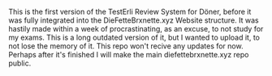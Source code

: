 This is the first version of the TestErli Review System for Döner, before it was fully integrated into the DieFetteBrxnette.xyz Website structure. It was hastily made within a week of procrastinating, as an excuse, to not study for my exams. This is a long outdated version of it, but I wanted to upload it, to not lose the memory of it. This repo won't recive any updates for now. Perhaps after it's finished I will make the main diefettebrxnette.xyz repo public.
